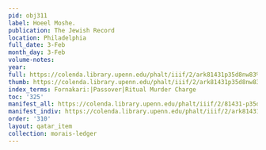 ```yaml
---
pid: obj311
label: Hoeel Moshe.
publication: The Jewish Record
location: Philadelphia
full_date: 3-Feb
month_day: 3-Feb
volume-notes:
year:
full: https://colenda.library.upenn.edu/phalt/iiif/2/ark81431p35d8nw83%2FSHA256E-s7324982--a48089e118512de928766802a777266cc1882814d95fd00cf66ac7b1e6faaa1c.jpeg/full/3500,/0/default.jpg
thumb: https://colenda.library.upenn.edu/phalt/iiif/2/ark81431p35d8nw83%2FSHA256E-s7324982--a48089e118512de928766802a777266cc1882814d95fd00cf66ac7b1e6faaa1c.jpeg/full/!200,200/0/default.jpg
index_terms: Fornakari:|Passover|Ritual Murder Charge
toc: '325'
manifest_all: https://colenda.library.upenn.edu/phalt/iiif/2/81431-p35d8nw83/manifest
manifest_indiv: https://colenda.library.upenn.edu/phalt/iiif/2/ark81431p35d8nw83%2FSHA256E-s7324982--a48089e118512de928766802a777266cc1882814d95fd00cf66ac7b1e6faaa1c.jpeg
order: '310'
layout: qatar_item
collection: morais-ledger
---
```

